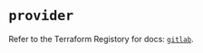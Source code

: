 # `provider`

Refer to the Terraform Registory for docs: [`gitlab`](https://registry.terraform.io/providers/gitlabhq/gitlab/15.10.0/docs).
